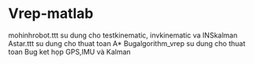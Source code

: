 # Vrep-matlab
mohinhrobot.ttt su dung cho testkinematic, invkinematic va INSkalman
Astar.ttt su dung cho thuat toan A*
Bugalgorithm_vrep su dung cho thuat toan Bug ket họp GPS,IMU và Kalman
